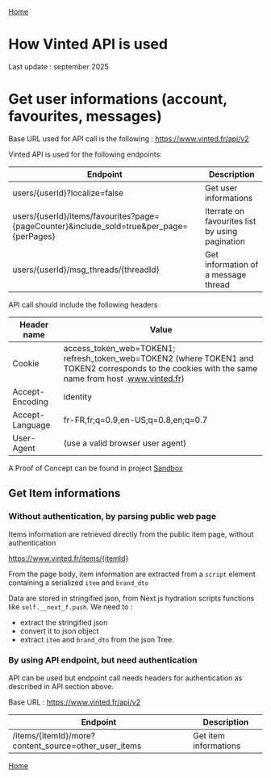 [Home](../README.md)

# How Vinted API is used

Last update : september 2025

# Get user informations (account, favourites, messages)
Base URL used for API call is the following : https://www.vinted.fr/api/v2

Vinted API is used for the following endpoints:

| Endpoint |  Description
|----------|------------------------
| users/{userId}?localize=false | Get user informations
| users/{userId}/items/favourites?page={pageCounter}&include_sold=true&per_page={perPages} | Iterrate on favourites list by using pagination
| users/{userId}/msg_threads/{threadId} | Get information of a message thread

API call should include the following headers

| Header name | Value
|-------------|----------------
| Cookie      | access_token_web=TOKEN1; refresh_token_web=TOKEN2 (where TOKEN1 and TOKEN2 corresponds to the cookies with the same name from host .www.vinted.fr)
| Accept-Encoding | identity |
| Accept-Language | fr-FR,fr;q=0.9,en-US;q=0.8,en;q=0.7 |
| User-Agent | (use a valid browser user agent) |

A Proof of Concept can be found in project [Sandbox](../src/Sandbox)

## Get Item informations

### Without authentication, by parsing public web page
Items information are retrieved directly from the public item page, without authentication

https://www.vinted.fr/items/{itemId}

From the page body, item information are extracted from a `script` element containing a serialized `item` and `brand_dto`

Data are stored in stringified json, from Next.js hydration scripts functions like `self.__next_f.push`. We need to :
- extract the stringified json
- convert it to json object
- extract `item` and `brand_dto` from the json Tree.

### By using API endpoint, but need authentication
API can be used but endpoint call needs headers for authentication as described in API section above.

Base URL : https://www.vinted.fr/api/v2

| Endpoint | Description
|----------|------------
| /items/{itemId}/more?content_source=other_user_items | Get item informations

[Home](../README.md)